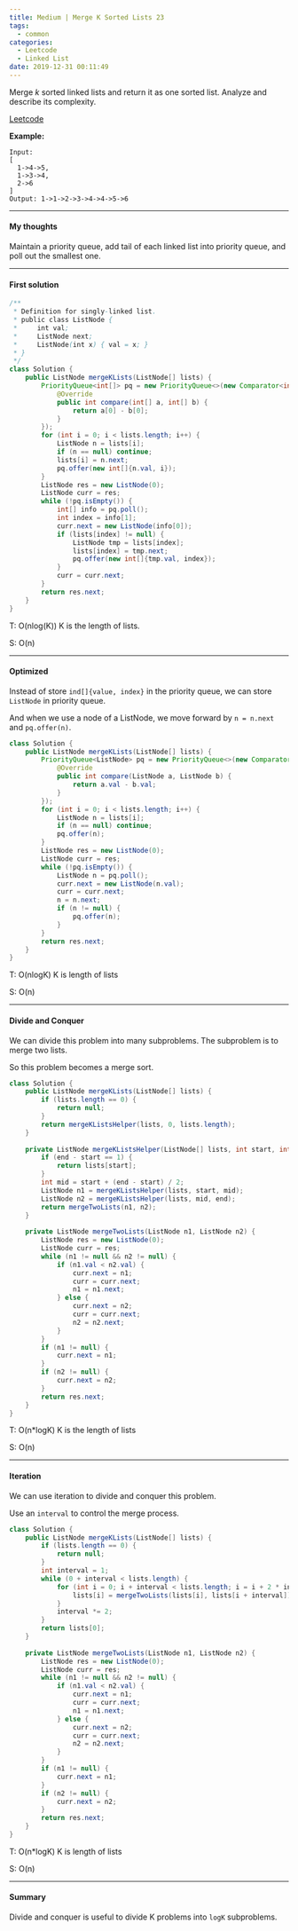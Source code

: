 ```yaml
---
title: Medium | Merge K Sorted Lists 23
tags:
  - common
categories:
  - Leetcode
  - Linked List
date: 2019-12-31 00:11:49
---
```


Merge *k* sorted linked lists and return it as one sorted list. Analyze and describe its complexity.

[Leetcode](https://leetcode.com/problems/merge-k-sorted-lists/)

<!--more-->

**Example:**

```
Input:
[
  1->4->5,
  1->3->4,
  2->6
]
Output: 1->1->2->3->4->4->5->6
```

---

#### My thoughts 

Maintain a priority queue, add tail of each linked list into priority queue, and poll out the smallest one.

---

#### First solution 

```java
/**
 * Definition for singly-linked list.
 * public class ListNode {
 *     int val;
 *     ListNode next;
 *     ListNode(int x) { val = x; }
 * }
 */
class Solution {
    public ListNode mergeKLists(ListNode[] lists) {
        PriorityQueue<int[]> pq = new PriorityQueue<>(new Comparator<int[]>() {
            @Override
            public int compare(int[] a, int[] b) {
                return a[0] - b[0];
            }
        });
        for (int i = 0; i < lists.length; i++) {
            ListNode n = lists[i];
            if (n == null) continue;
            lists[i] = n.next;
            pq.offer(new int[]{n.val, i});
        }
        ListNode res = new ListNode(0);
        ListNode curr = res;
        while (!pq.isEmpty()) {
            int[] info = pq.poll();
            int index = info[1];
            curr.next = new ListNode(info[0]);
            if (lists[index] != null) {
                ListNode tmp = lists[index];
                lists[index] = tmp.next;
                pq.offer(new int[]{tmp.val, index});
            }
            curr = curr.next;
        }
        return res.next;
    }
}
```

T: O(nlog(K)) K is the length of lists.

S: O(n)

---

#### Optimized 

Instead of store `ind[]{value, index}` in the priority queue, we can store `ListNode` in priority queue.

And when we use a node of a ListNode, we move forward by `n = n.next` and `pq.offer(n)`.

```java
class Solution {
    public ListNode mergeKLists(ListNode[] lists) {
        PriorityQueue<ListNode> pq = new PriorityQueue<>(new Comparator<ListNode>() {
            @Override
            public int compare(ListNode a, ListNode b) {
                return a.val - b.val;
            }
        });
        for (int i = 0; i < lists.length; i++) {
            ListNode n = lists[i];
            if (n == null) continue;
            pq.offer(n);
        }
        ListNode res = new ListNode(0);
        ListNode curr = res;
        while (!pq.isEmpty()) {
            ListNode n = pq.poll();
            curr.next = new ListNode(n.val);
            curr = curr.next;
            n = n.next;
            if (n != null) {
                pq.offer(n);
            }
        }
        return res.next;
    }
}
```

T: O(nlogK)  K is length of lists

S: O(n)

---

#### Divide and Conquer

We can divide this problem into many subproblems. The subproblem is to merge two lists.

So this problem becomes a merge sort.

```java
class Solution {
    public ListNode mergeKLists(ListNode[] lists) {
        if (lists.length == 0) {
            return null;
        }
        return mergeKListsHelper(lists, 0, lists.length);
    }
    
    private ListNode mergeKListsHelper(ListNode[] lists, int start, int end) {
        if (end - start == 1) {
            return lists[start];
        }
        int mid = start + (end - start) / 2;
        ListNode n1 = mergeKListsHelper(lists, start, mid);
        ListNode n2 = mergeKListsHelper(lists, mid, end);
        return mergeTwoLists(n1, n2);
    }
    
    private ListNode mergeTwoLists(ListNode n1, ListNode n2) {
        ListNode res = new ListNode(0);
        ListNode curr = res;
        while (n1 != null && n2 != null) {
            if (n1.val < n2.val) {
                curr.next = n1;
                curr = curr.next;
                n1 = n1.next;
            } else {
                curr.next = n2;
                curr = curr.next;
                n2 = n2.next;
            }
        }
        if (n1 != null) {
            curr.next = n1;
        }
        if (n2 != null) {
            curr.next = n2;
        }
        return res.next;
    }
}
```

T: O(n*logK) K is the length of lists

S: O(n)

---

#### Iteration 

We can use iteration to divide and conquer this problem.

Use an `interval` to control the merge process.

```java
class Solution {
    public ListNode mergeKLists(ListNode[] lists) {
        if (lists.length == 0) {
            return null;
        }
        int interval = 1;
        while (0 + interval < lists.length) {
            for (int i = 0; i + interval < lists.length; i = i + 2 * interval) {
                lists[i] = mergeTwoLists(lists[i], lists[i + interval]);
            }
            interval *= 2;
        }
        return lists[0];
    }
    
    private ListNode mergeTwoLists(ListNode n1, ListNode n2) {
        ListNode res = new ListNode(0);
        ListNode curr = res;
        while (n1 != null && n2 != null) {
            if (n1.val < n2.val) {
                curr.next = n1;
                curr = curr.next;
                n1 = n1.next;
            } else {
                curr.next = n2;
                curr = curr.next;
                n2 = n2.next;
            }
        }
        if (n1 != null) {
            curr.next = n1;
        }
        if (n2 != null) {
            curr.next = n2;
        }
        return res.next;
    }
}
```

T: O(n*logK) K is length of lists

S: O(n)

---

#### Summary 

Divide and conquer is useful to divide K problems into `logK` subproblems.